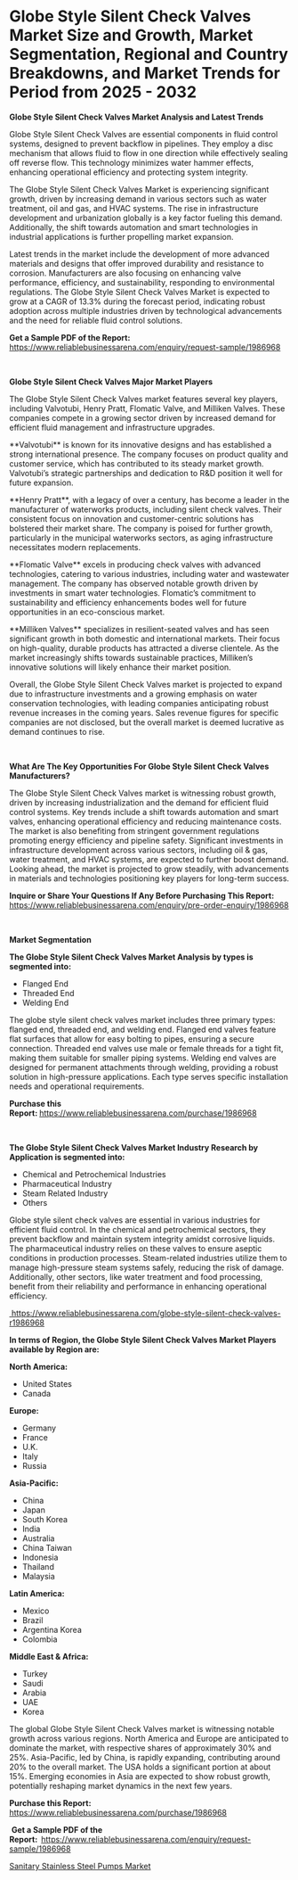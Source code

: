 <p><h1>Globe Style Silent Check Valves Market Size and Growth, Market Segmentation, Regional and Country Breakdowns, and Market Trends for Period from 2025 -  2032</h1></p><p><strong>Globe Style Silent Check Valves Market Analysis and Latest Trends</strong></p>
<p><p>Globe Style Silent Check Valves are essential components in fluid control systems, designed to prevent backflow in pipelines. They employ a disc mechanism that allows fluid to flow in one direction while effectively sealing off reverse flow. This technology minimizes water hammer effects, enhancing operational efficiency and protecting system integrity.</p><p>The Globe Style Silent Check Valves Market is experiencing significant growth, driven by increasing demand in various sectors such as water treatment, oil and gas, and HVAC systems. The rise in infrastructure development and urbanization globally is a key factor fueling this demand. Additionally, the shift towards automation and smart technologies in industrial applications is further propelling market expansion.</p><p>Latest trends in the market include the development of more advanced materials and designs that offer improved durability and resistance to corrosion. Manufacturers are also focusing on enhancing valve performance, efficiency, and sustainability, responding to environmental regulations. The Globe Style Silent Check Valves Market is expected to grow at a CAGR of 13.3% during the forecast period, indicating robust adoption across multiple industries driven by technological advancements and the need for reliable fluid control solutions.</p></p>
<p><strong>Get a Sample PDF of the Report:&nbsp;</strong> <a href="https://www.reliablebusinessarena.com/enquiry/request-sample/1986968?utm_campaign=2470&utm_medium=2&utm_source=Github&utm_content=ia&utm_term=02032025&utm_id=globe-style-silent-check-valves">https://www.reliablebusinessarena.com/enquiry/request-sample/1986968</a></p>
<p>&nbsp;</p>
<p><strong>Globe Style Silent Check Valves Major Market Players</strong></p>
<p><p>The Globe Style Silent Check Valves market features several key players, including Valvotubi, Henry Pratt, Flomatic Valve, and Milliken Valves. These companies compete in a growing sector driven by increased demand for efficient fluid management and infrastructure upgrades.</p><p>**Valvotubi** is known for its innovative designs and has established a strong international presence. The company focuses on product quality and customer service, which has contributed to its steady market growth. Valvotubi’s strategic partnerships and dedication to R&D position it well for future expansion.</p><p>**Henry Pratt**, with a legacy of over a century, has become a leader in the manufacturer of waterworks products, including silent check valves. Their consistent focus on innovation and customer-centric solutions has bolstered their market share. The company is poised for further growth, particularly in the municipal waterworks sectors, as aging infrastructure necessitates modern replacements.</p><p>**Flomatic Valve** excels in producing check valves with advanced technologies, catering to various industries, including water and wastewater management. The company has observed notable growth driven by investments in smart water technologies. Flomatic’s commitment to sustainability and efficiency enhancements bodes well for future opportunities in an eco-conscious market.</p><p>**Milliken Valves** specializes in resilient-seated valves and has seen significant growth in both domestic and international markets. Their focus on high-quality, durable products has attracted a diverse clientele. As the market increasingly shifts towards sustainable practices, Milliken’s innovative solutions will likely enhance their market position.</p><p>Overall, the Globe Style Silent Check Valves market is projected to expand due to infrastructure investments and a growing emphasis on water conservation technologies, with leading companies anticipating robust revenue increases in the coming years. Sales revenue figures for specific companies are not disclosed, but the overall market is deemed lucrative as demand continues to rise.</p></p>
<p>&nbsp;</p>
<p><strong>What Are The Key Opportunities For Globe Style Silent Check Valves Manufacturers?</strong></p>
<p><p>The Globe Style Silent Check Valves market is witnessing robust growth, driven by increasing industrialization and the demand for efficient fluid control systems. Key trends include a shift towards automation and smart valves, enhancing operational efficiency and reducing maintenance costs. The market is also benefiting from stringent government regulations promoting energy efficiency and pipeline safety. Significant investments in infrastructure development across various sectors, including oil & gas, water treatment, and HVAC systems, are expected to further boost demand. Looking ahead, the market is projected to grow steadily, with advancements in materials and technologies positioning key players for long-term success.</p></p>
<p><strong>Inquire or Share Your Questions If Any Before Purchasing This Report:</strong> <a href="https://www.reliablebusinessarena.com/enquiry/pre-order-enquiry/1986968?utm_campaign=2470&utm_medium=2&utm_source=Github&utm_content=ia&utm_term=02032025&utm_id=globe-style-silent-check-valves">https://www.reliablebusinessarena.com/enquiry/pre-order-enquiry/1986968</a></p>
<p>&nbsp;</p>
<p><strong>Market Segmentation</strong></p>
<p><strong>The Globe Style Silent Check Valves Market Analysis by types is segmented into:</strong></p>
<p><ul><li>Flanged End</li><li>Threaded End</li><li>Welding End</li></ul></p>
<p><p>The globe style silent check valves market includes three primary types: flanged end, threaded end, and welding end. Flanged end valves feature flat surfaces that allow for easy bolting to pipes, ensuring a secure connection. Threaded end valves use male or female threads for a tight fit, making them suitable for smaller piping systems. Welding end valves are designed for permanent attachments through welding, providing a robust solution in high-pressure applications. Each type serves specific installation needs and operational requirements.</p></p>
<p><strong>Purchase this Report:&nbsp;</strong><a href="https://www.reliablebusinessarena.com/purchase/1986968?utm_campaign=2470&utm_medium=2&utm_source=Github&utm_content=ia&utm_term=02032025&utm_id=globe-style-silent-check-valves">https://www.reliablebusinessarena.com/purchase/1986968</a></p>
<p>&nbsp;</p>
<p><strong>The Globe Style Silent Check Valves Market Industry Research by Application is segmented into:</strong></p>
<p><ul><li>Chemical and Petrochemical Industries</li><li>Pharmaceutical Industry</li><li>Steam Related Industry</li><li>Others</li></ul></p>
<p><p>Globe style silent check valves are essential in various industries for efficient fluid control. In the chemical and petrochemical sectors, they prevent backflow and maintain system integrity amidst corrosive liquids. The pharmaceutical industry relies on these valves to ensure aseptic conditions in production processes. Steam-related industries utilize them to manage high-pressure steam systems safely, reducing the risk of damage. Additionally, other sectors, like water treatment and food processing, benefit from their reliability and performance in enhancing operational efficiency.</p></p>
<p><a href="https://www.reliablebusinessarena.com/globe-style-silent-check-valves-r1986968?utm_campaign=2470&utm_medium=2&utm_source=Github&utm_content=ia&utm_term=02032025&utm_id=globe-style-silent-check-valves">&nbsp;https://www.reliablebusinessarena.com/globe-style-silent-check-valves-r1986968</a></p>
<p><strong>In terms of Region, the Globe Style Silent Check Valves Market Players available by Region are:</strong></p>
<p>
    <p> <strong> North America: </strong>
        <ul>
            <li>United States</li>
            <li>Canada</li>
        </ul>
        </p> 
    <p> <strong> Europe: </strong>
        <ul>
            <li>Germany</li>
            <li>France</li>
            <li>U.K.</li>
            <li>Italy</li>
            <li>Russia</li>
        </ul>
        </p> 
    <p> <strong> Asia-Pacific: </strong>
        <ul>
            <li>China</li>
            <li>Japan</li>
            <li>South Korea</li>
            <li>India</li>
            <li>Australia</li>
            <li>China Taiwan</li>
            <li>Indonesia</li>
            <li>Thailand</li>
            <li>Malaysia</li>
        </ul>
        </p> 
    <p> <strong> Latin America: </strong>
        <ul>
            <li>Mexico</li>
            <li>Brazil</li>
            <li>Argentina Korea</li>
            <li>Colombia</li>
        </ul>
        </p> 
    <p> <strong> Middle East & Africa: </strong>
        <ul>
            <li>Turkey</li>
            <li>Saudi</li>
            <li>Arabia</li>
            <li>UAE</li>
            <li>Korea</li>
        </ul>
    </p>
    </p>
<p><p>The global Globe Style Silent Check Valves market is witnessing notable growth across various regions. North America and Europe are anticipated to dominate the market, with respective shares of approximately 30% and 25%. Asia-Pacific, led by China, is rapidly expanding, contributing around 20% to the overall market. The USA holds a significant portion at about 15%. Emerging economies in Asia are expected to show robust growth, potentially reshaping market dynamics in the next few years.</p></p>
<p><strong>Purchase this Report: </strong><a href="https://www.reliablebusinessarena.com/purchase/1986968?utm_campaign=2470&utm_medium=2&utm_source=Github&utm_content=ia&utm_term=02032025&utm_id=globe-style-silent-check-valves">https://www.reliablebusinessarena.com/purchase/1986968</a></p>
<p>&nbsp;<strong>Get a Sample PDF of the Report:&nbsp;&nbsp;</strong><a href="https://www.reliablebusinessarena.com/enquiry/request-sample/1986968?utm_campaign=2470&utm_medium=2&utm_source=Github&utm_content=ia&utm_term=02032025&utm_id=globe-style-silent-check-valves">https://www.reliablebusinessarena.com/enquiry/request-sample/1986968</a></p>
<p><strong></strong></p>
<p><p><a href="https://github.com/lisaeichler20775/Market-Research-Report-List-1/blob/main/sanitary-stainless-steel-pumps-market.md?utm_campaign=2470&utm_medium=2&utm_source=Github&utm_content=ia&utm_term=02032025&utm_id=globe-style-silent-check-valves">Sanitary Stainless Steel Pumps Market</a></p></p>